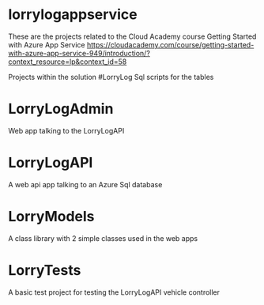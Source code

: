 # lorrylogappservice
These are the projects related to the Cloud Academy course Getting Started with Azure App Service
https://cloudacademy.com/course/getting-started-with-azure-app-service-949/introduction/?context_resource=lp&context_id=58

Projects within the solution
#LorryLog
Sql scripts for the tables

# LorryLogAdmin
Web app talking to the LorryLogAPI

# LorryLogAPI
A web api app talking to an Azure Sql database

# LorryModels
A class library with 2 simple classes used in the web apps

# LorryTests
A basic test project for testing the LorryLogAPI vehicle controller
